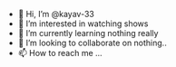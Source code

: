 - 👋 Hi, I’m @kayav-33
- 👀 I’m interested in watching shows
- 🌱 I’m currently learning nothing really
- 💞️ I’m looking to collaborate on nothing..
- 📫 How to reach me ...

<!---
kayav-33/kayav-33 is a ✨ special ✨ repository because its `README.md` (this file) appears on your GitHub profile.
You can click the Preview link to take a look at your changes.
--->
